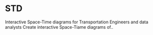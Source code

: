 # STD
Interactive Space-Time diagrams for Transportation Engineers and data analysts
Create interactive Space-Tiame diagrams of..
